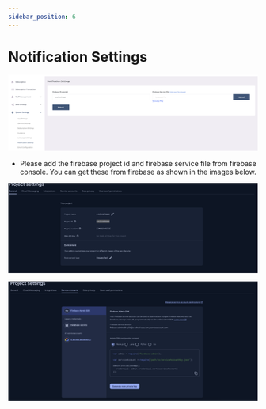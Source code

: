 ```yaml
---
sidebar_position: 6
---
```


# Notification Settings

![e-School SaaS](../../static/images/superadmin/notification-settings.png)

- Please add the firebase project id and firebase service file from firebase console. You can get these from firebase as shown in the images below.

![e-School SaaS](../../static/images/superadmin/firebase-project-id.png)

![e-School SaaS](../../static/images/superadmin/firebase-generate-key.png) 